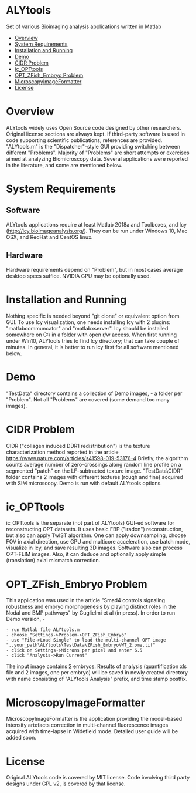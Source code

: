 # ALYtools

Set of various Bioimaging analysis applications written in Matlab

- [Overview](#overview)
- [System Requirements](#system-requirements)
- [Installation and Running](#installation-and-running)
- [Demo](#demo)
- [CIDR Problem](#cidr-problem)
- [ic_OPTtools](#ic_opttools)
- [OPT_ZFish_Embryo Problem](#opt_zfish_embryo_problem)
- [MicroscopyImageFormatter](#microscopyimageformatter)
- [License](#license)

# Overview

ALYtools widely uses Open Source code designed by other researchers. Original license sections are always kept. If third-party software is used in code supporting scientific publications, references are provided. 
"ALYtools.m" is the "Dispatcher"-style GUI providing switching between different "Problems". Majority of "Problems" are short attempts or exercises aimed at analyzing Biomicroscopy data.
Several applications were reported in the literature, and some are mentioned below.

# System Requirements

## Software
ALYtools applications require at least Matlab 2018a and Toolboxes, and Icy (http://icy.bioimageanalysis.org/).
They can be run under Windows 10, Mac OSX, and RedHat and CentOS linux.
## Hardware
Hardware requirements depend on "Problem", but in most cases average desktop specs suffice. NVIDIA GPU may be optionally used.

# Installation and Running

Nothing specific is needed beyond "git clone" or equivalent option from GUI. To use Icy visualization, one needs installing Icy with 2 plugins: "matlabcommuncator" and "matlabxserver". Icy should be installed somewhere on C:\ in a folder with open r/w access.
When first running under Win10, ALYtools tries to find Icy directory; that can take couple of minutes. In general, it is better to run Icy first for all software mentioned below.

# Demo

"TestData" directory contains a collection of Demo images, - a folder per "Problem". Not all "Problems" are covered (some demand too many images).

# CIDR Problem

CIDR ("collagen induced DDR1 redistribution") is the texture characterization method reported in the article
https://www.nature.com/articles/s41598-019-53176-4
Briefly, the algorithm counts average number of zero-crossings along random line profile on a segmented "patch" on the LF-subtracted texture image. "TestData\CIDR" folder contains 2 images with different textures (rough and fine) acquired with SIM microscopy. Demo is run with default ALYtools options.

# ic_OPTtools

ic_OPTtools is the separate (not part of ALYtools) GUI-ed software for reconstructing OPT datasets. It uses basic FBP ("iradon") reconstruction, but also can apply TwIST algorithm. One can apply downsampling, choose FOV in axial direction, use GPU and multicore acceleration, use batch mode, visualize in Icy, and save resulting 3D images. Software also can process OPT-FLIM images.
Also, it can deduce and optionally apply simple (translation) axial mismatch correction.


# OPT_ZFish_Embryo Problem

This application was used in the article "Smad4 controls signaling robustness and embryo morphogenesis by playing distinct roles in the Nodal and BMP pathways" by Guglielmi et al (in press). In order to run Demo version, - 
```
- run Matlab file ALYtools.m
- choose "Settings->Problem->OPT_ZFish_Embryo"
- use "File->Load Single" to load the multi-channel OPT image "..your_path\ALYtools\TestData\ZFish_Embryo\WT_2.ome.tif" 
- click on Settings->Microns per pixel and enter 6.5
- click "Analysis->Run Current"
```
The input image contains 2 embryos. Results of analysis (quantification xls file and 2 images, one per embryo) will be saved in newly created directory with name consisting of "ALYtools Analysis" prefix, and time stamp postfix.  


# MicroscopyImageFormatter

MicroscopyImageFormatter is the application providing the model-based intensity artefacts correction in multi-channel fluorescence images acquired with time-lapse in Widefield mode. 
Detailed user guide will be added soon.

# License
Original ALYtools code is covered by MIT license. Code involving third party designs under GPL v2, is covered by that license.
